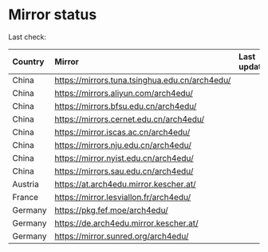 <script src="./time.js"></script>
# Mirror status
Last check: <script type="text/javascript">localize(1726836081.9524775);</script>

|Country|Mirror|Last update|
|:------|:-----|:----------|
|China|https://mirrors.tuna.tsinghua.edu.cn/arch4edu/|<script type="text/javascript">localize(1726814578);</script>|
|China|https://mirrors.aliyun.com/arch4edu/|<script type="text/javascript">localize(1726814578);</script>|
|China|https://mirrors.bfsu.edu.cn/arch4edu/|<script type="text/javascript">localize(1726771853);</script>|
|China|https://mirrors.cernet.edu.cn/arch4edu/|<script type="text/javascript">localize(1726814578);</script>|
|China|https://mirror.iscas.ac.cn/arch4edu/|<script type="text/javascript">localize(1726814578);</script>|
|China|https://mirrors.nju.edu.cn/arch4edu/|<script type="text/javascript">localize(1726771853);</script>|
|China|https://mirror.nyist.edu.cn/arch4edu/|<script type="text/javascript">localize(1726771853);</script>|
|China|https://mirrors.sau.edu.cn/arch4edu/|<script type="text/javascript">localize(1726814578);</script>|
|Austria|https://at.arch4edu.mirror.kescher.at/|<script type="text/javascript">localize(1726814578);</script>|
|France|https://mirror.lesviallon.fr/arch4edu/|<script type="text/javascript">localize(1726771853);</script>|
|Germany|https://pkg.fef.moe/arch4edu/|<script type="text/javascript">localize(1726814578);</script>|
|Germany|https://de.arch4edu.mirror.kescher.at/|<script type="text/javascript">localize(1726814578);</script>|
|Germany|https://mirror.sunred.org/arch4edu/|<script type="text/javascript">localize(1726814578);</script>|

<script src="./tablefilter/tablefilter.js"></script>
<script src="./table.js"></script>